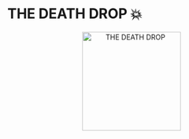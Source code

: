 # THE DEATH DROP 💥

<p align="center">
  <img src="file:///C:/Users/kerst/Downloads/IMG_8681.jpg" alt="THE DEATH DROP" width="200"/>
</p>
